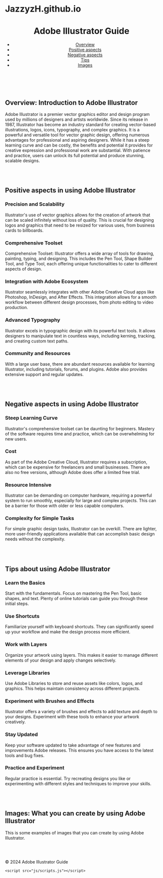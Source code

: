 # JazzyzH.github.io
<!DOCTYPE html>
<html lang="en">
<head>
    <meta charset="UTF-8">
    <meta name="viewport" content="width=device-width, initial-scale=1.0">
    <title>Adobe Illustrator Guide</title>
    <link rel="stylesheet" href="JazzyzH.github.io-/styles.css">
</head>
<body>
    <header>
        <h1>Adobe Illustrator Guide</h1>
        <nav>
            <ul>
                <li><a href="#overview">Overview</a></li>
                <li><a href="#positive aspects">Positive aspects</a></li>
                <li><a href="#negative aspects">Negative aspects</a></li>
                <li><a href="#tips">Tips</a></li>
                <li><a href="#images">Images</a></li>
            </ul>
        </nav>
    </header>

<main>
<br>
        
<section id="overview">
            <h2>Overview: Introduction to Adobe Illustrator</h2>
            <p>Adobe Illustrator is a premier vector graphics editor and design program used by millions of designers and artists worldwide. Since its release in 1987, Illustrator has become an industry standard for creating vector-based illustrations, logos, icons, typography, and complex graphics. It is a powerful and versatile tool for vector graphic design, offering numerous advantages for professional and aspiring designers. While it has a steep learning curve and can be costly, the benefits and potential it provides for creative expression and professional work are substantial. With patience and practice, users can unlock its full potential and produce stunning, scalable designs.</p>
        </section>

<br>
<br>

 <section id="positive aspects">
            <h2>Positive aspects in using Adobe Illustrator</h2>
     <h3>Precision and Scalability</h3> 
     <p>Illustrator's use of vector graphics allows for the creation of artwork that can be scaled infinitely without loss of quality. This is crucial for designing logos and graphics that need to be resized for various uses, from business cards to billboards.</p>
     <h3>Comprehensive Toolset</h3>
     <p>Comprehensive Toolset: Illustrator offers a wide array of tools for drawing, painting, typing, and designing. This includes the Pen Tool, Shape Builder Tool, and Type Tool, each offering unique functionalities to cater to different aspects of design.</p>
     <h3>Integration with Adobe Ecosystem</h3>
     <p>Illustrator seamlessly integrates with other Adobe Creative Cloud apps like Photoshop, InDesign, and After Effects. This integration allows for a smooth workflow between different design processes, from photo editing to video production.</p>
     <h3>Advanced Typography</h3>
     <p>Illustrator excels in typographic design with its powerful text tools. It allows designers to manipulate text in countless ways, including kerning, tracking, and creating custom text paths.</p>
     <h3>Community and Resources</h3>
     <p>With a large user base, there are abundant resources available for learning Illustrator, including tutorials, forums, and plugins. Adobe also provides extensive support and regular updates.</p>
        </section>

<br>
<br>

 <section id="negative aspects">
            <h2>Negative aspects in using Adobe Illustrator</h2>
     <h3>Steep Learning Curve</h3>
     <p>Illustrator's comprehensive toolset can be daunting for beginners. Mastery of the software requires time and practice, which can be overwhelming for new users.</p>
     <h3>Cost</h3>
     <p>As part of the Adobe Creative Cloud, Illustrator requires a subscription, which can be expensive for freelancers and small businesses. There are also no free versions, although Adobe does offer a limited free trial.</p>
     <h3>Resource Intensive</h3>
     <p>Illustrator can be demanding on computer hardware, requiring a powerful system to run smoothly, especially for large and complex projects. This can be a barrier for those with older or less capable computers.</p>
     <h3>Complexity for Simple Tasks</h3>
     <p>For simple graphic design tasks, Illustrator can be overkill. There are lighter, more user-friendly applications available that can accomplish basic design needs without the complexity.</p>
        </section>

<br>
<br>

 <section id="tips">
            <h2>Tips about using Adobe Illustrator</h2>
     <h3>Learn the Basics</h3>
     <p>Start with the fundamentals. Focus on mastering the Pen Tool, basic shapes, and text. Plenty of online tutorials can guide you through these initial steps.</p>
     <h3>Use Shortcuts</h3>
     <p>Familiarize yourself with keyboard shortcuts. They can significantly speed up your workflow and make the design process more efficient.</p>
     <h3>Work with Layers</h3>
     <p>Organize your artwork using layers. This makes it easier to manage different elements of your design and apply changes selectively.</p>
     <h3>Leverage Libraries</h3>
     <p>Use Adobe Libraries to store and reuse assets like colors, logos, and graphics. This helps maintain consistency across different projects.</p>
     <h3>Experiment with Brushes and Effects</h3>
     <p>Illustrator offers a variety of brushes and effects to add texture and depth to your designs. Experiment with these tools to enhance your artwork creatively.</p>
     <h3>Stay Updated</h3>
     <p>Keep your software updated to take advantage of new features and improvements Adobe releases. This ensures you have access to the latest tools and bug fixes.</p>
     <h3>Practice and Experiment</h3>
     <p>Regular practice is essential. Try recreating designs you like or experimenting with different styles and techniques to improve your skills.</p>
        </section>

<br>
<br>

<section id="images">
            <h2>Images: What you can create by using Adobe Illustrator</h2>
            <p>This is some examples of images that you can create by using Adobe Illustrator.</p>
        </section>

<br>
<br>

 </main>

<footer>
        <p>&copy; 2024 Adobe Illustrator Guide</p>
    </footer>
    
    <script src="js/scripts.js"></script>
</body>
</html>
